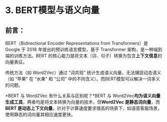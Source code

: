 # 3. BERT模型与语义向量

## 前言：

BERT（Bidirectional Encoder Representations from Transformers）是 Google 于 2018 年提出的预训练语言模型，基于 Transformer 架构，是一种端到端的训练方法。BERT 的核心能力是将文本（词、句子）转换为包含**上下文信息**的向量表征。

传统方法（如 Word2Vec）通过 “词共现” 统计生成语义向量，无法捕捉动态语义（如 “苹果” 在 “水果” 和 “公司” 中的不同含义）。而BERT模型可以解决一词多义的问题。

*BERT 与 Word2Vec 有什么关系与区别呢？*BERT 与 Word2Vec**均为语义向量生成工具**，两者均是将文本转换为向量的技术，但**Word2Vec 是静态词向量**，而**BERT 是动态上下文向量**。针对于计算速度要求很高的场景下，如语音客服场景，使用静态的词向量其相应速度更快。



